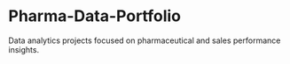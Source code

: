 # Pharma-Data-Portfolio

Data analytics projects focused on pharmaceutical and sales performance insights.
